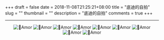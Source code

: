 +++ 
draft = false
date = 2018-11-08T21:25:21+08:00
title = "底迪的自拍"
slug = "" 
thumbnail = "<no value>"
description = "底迪的自拍"
comments = true
+++

---

<div  align="center">
 <img src="https://ws1.sinaimg.cn/large/d3a5dd3cgy1fx0z9fky39j20sg0sg7l4.jpg" alt="Amor"/>
 <img src="https://ws1.sinaimg.cn/large/d3a5dd3cgy1fx0zb0r88ej20qo0qoqjq.jpg" alt="Amor"/>
 <img src="https://ws1.sinaimg.cn/large/d3a5dd3cgy1fx0zmct3crj20m40m4k60.jpg" alt="Amor"/>
 <img src="https://ws1.sinaimg.cn/large/d3a5dd3cgy1fx0zda6a61j20u60k4e6j.jpg" alt="Amor"/>
 <img src="https://ws1.sinaimg.cn/large/d3a5dd3cgy1fx0zk8dzyrj20gn0m5h2g.jpg" alt="Amor"/>
 <img src="https://ws1.sinaimg.cn/large/d3a5dd3cgy1fx0zn2tiubj20gl0m4k90.jpg" alt="Amor"/>
 <img src="https://ws1.sinaimg.cn/large/d3a5dd3cgy1fx0zkzxsdcj20gn0m54j0.jpg" alt="Amor"/>
 <img src="https://ws1.sinaimg.cn/large/d3a5dd3cgy1fx0zoxjo8uj20cg0m4qdh.jpg" alt="Amor"/>
 <img src="https://ws1.sinaimg.cn/large/d3a5dd3cgy1fx0zln35vdj20cg0m416w.jpg" alt="Amor"/>
</div>